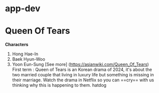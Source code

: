 # app-dev
# Queen Of Tears
 **Characters**
1. Hong Hae-In
2. Baek Hyun-Woo
3. Yoon Eun-Sung
[See more] (https://asianwiki.com/Queen_Of_Tears)
First term
: Queen of Tears is an Korean drama of 2024, it's about the two married couple that living in luxury life but something is missing in their marriage.
Watch the drama in Netflix so you can ==cry== with us thinking why this is happening to them.
hatdog
